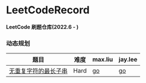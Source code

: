 # LeetCodeRecord
**LeetCode 刷题仓库(2022.6 - )**

### 动态规划
题目 | 难度 |  max.liu | jay.lee
-- |--|--|-- 
[无重复字符的最长子串](https://leetcode-cn.com/problems/longest-substring-without-repeating-characters/)| Hard| [go]() | [go]()
